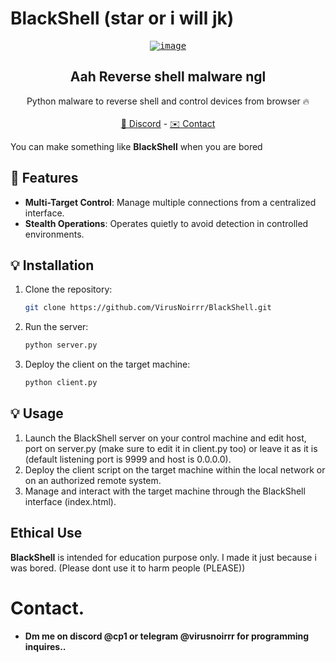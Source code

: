 # BlackShell (star or i will jk)

<div align="center">
  <kbd>
  <a href="https://github.com/VirusNoirrr/InstagramGen">
    <a href="https://imgbb.com/"><img src="https://i.ibb.co/vc3T3S3/image.png" alt="image" border="0"></a>
  </a>
  </kbd>
  
  <h2 align="center">Aah Reverse shell malware ngl</h2>
  <p align="center">
    Python malware to reverse shell and control devices from browser 🔥
    <br />
    <br />
    <a href="https://discord.gg/procap">🌌 Discord</a>
    -
    <a href="https://discord.com/users/1087555822399262812">✉️ Contact</a>

  </p>
</div>

You can make something like **BlackShell** when you are bored

## 📜 Features

- **Multi-Target Control**: Manage multiple connections from a centralized interface.
- **Stealth Operations**: Operates quietly to avoid detection in controlled environments.

## 💡 Installation

1. Clone the repository:
   ```bash
   git clone https://github.com/VirusNoirrr/BlackShell.git
   ```

3. Run the server:
   ```bash
   python server.py
   ```

4. Deploy the client on the target machine:
   ```bash
   python client.py
   ```

## 💡 Usage

1. Launch the BlackShell server on your control machine and edit host, port on server.py (make sure to edit it in client.py too) or leave it as it is (default listening port is 9999 and host is 0.0.0.0).
2. Deploy the client script on the target machine within the local network or on an authorized remote system.
3. Manage and interact with the target machine through the BlackShell interface (index.html).

## Ethical Use

**BlackShell** is intended for education purpose only. I made it just because i was bored. (Please dont use it to harm people (PLEASE))

# Contact.
- **Dm me on discord @cp1 or telegram @virusnoirrr for programming inquires..**
